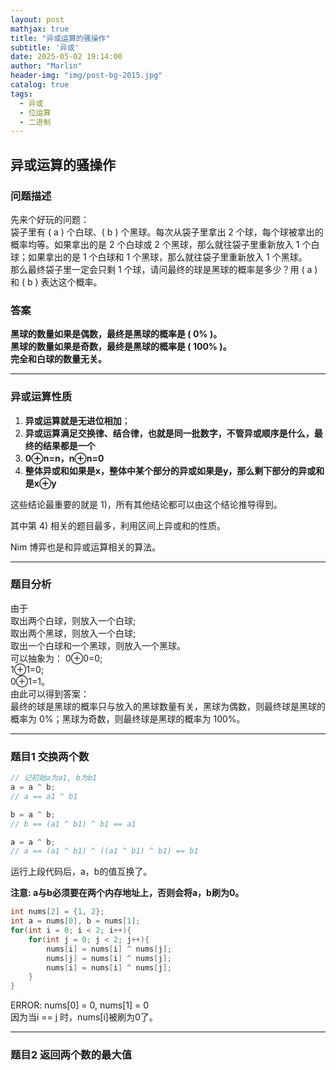 ```yaml
---
layout: post
mathjax: true
title: "异或运算的骚操作"
subtitle: '异或'
date: 2025-05-02 19:14:00
author: "Marlin"
header-img: "img/post-bg-2015.jpg"
catalog: true
tags:
  - 异或
  - 位运算
  - 二进制
---
```


## 异或运算的骚操作
### 问题描述

先来个好玩的问题：  
袋子里有 \( a \) 个白球、\( b \) 个黑球。每次从袋子里拿出 2 个球，每个球被拿出的概率均等。如果拿出的是 2 个白球或 2 个黑球，那么就往袋子里重新放入 1 个白球；如果拿出的是 1 个白球和 1 个黑球，那么就往袋子里重新放入 1 个黑球。  
那么最终袋子里一定会只剩 1 个球，请问最终的球是黑球的概率是多少？用 \( a \) 和 \( b \) 表达这个概率。

### 答案

**黑球的数量如果是偶数，最终是黑球的概率是 \( 0\% \)。**  
**黑球的数量如果是奇数，最终是黑球的概率是 \( 100\% \)。**  
**完全和白球的数量无关。**

---

### 异或运算性质

1. **异或运算就是无进位相加**；  
2. **异或运算满足交换律、结合律，也就是同一批数字，不管异或顺序是什么，最终的结果都是一个**  
3. **0⊕n=n，n⊕n=0**  
4. **整体异或和如果是x，整体中某个部分的异或如果是y，那么剩下部分的异或和是x⊕y**

这些结论最重要的就是 1)，所有其他结论都可以由这个结论推导得到。

其中第 4) 相关的题目最多，利用区间上异或和的性质。

Nim 博弈也是和异或运算相关的算法。

---

### 题目分析

由于  
取出两个白球，则放入一个白球;  
取出两个黑球，则放入一个白球;  
取出一个白球和一个黑球，则放入一个黑球。  
可以抽象为：
0⊕0=0;  
1⊕1=0;  
0⊕1=1。  
由此可以得到答案：  
最终的球是黑球的概率只与放入的黑球数量有关，黑球为偶数，则最终球是黑球的概率为 0%；黑球为奇数，则最终球是黑球的概率为 100%。

---

### 题目1 交换两个数
```cpp
// 记初始a为a1, b为b1
a = a ^ b; 
// a == a1 ^ b1

b = a ^ b; 
// b == (a1 ^ b1) ^ b1 == a1

a = a ^ b; 
// a == (a1 ^ b1) ^ ((a1 ^ b1) ^ b1) == b1
```
运行上段代码后，a，b的值互换了。

**注意: a与b必须要在两个内存地址上，否则会将a，b刷为0。**
```cpp
int nums[2] = {1, 2};
int a = nums[0], b = nums[1];
for(int i = 0; i < 2; i++){
    for(int j = 0; j < 2; j++){
        nums[i] = nums[i] ^ nums[j];
        nums[j] = nums[i] ^ nums[j];
        nums[i] = nums[i] ^ nums[j];
    }
}
```
ERROR: nums[0] = 0, nums[1] = 0  
因为当i == j 时，nums[i]被刷为0了。

---

### 题目2 返回两个数的最大值

